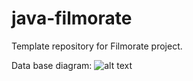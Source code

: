 # java-filmorate
Template repository for Filmorate project.

Data base diagram:
![alt text](https://github.com/aNightcall/java-filmorate/blob/add-database/DataBaseDiagram.png?raw=true)
